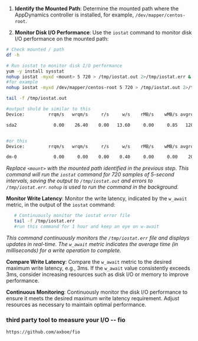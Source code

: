 1. **Identify the Mounted Path**: Determine the mounted path where the AppDynamics controller is installed, for example, `/dev/mapper/centos-root`.
    
2. **Monitor Disk I/O Performance**: 
    Use the `iostat` command to monitor disk I/O performance on the mounted path:

```bash
# Check mounted / path 
df -h  

# Run iostat to monitor disk I/O performance 
yum -y install sysstat
nohup iostat -myxd <mount> 5 720 > /tmp/iostat.out 2>/tmp/iostat.err &
#for example
nohup iostat -myxd /dev/mapper/centos-root 5 720 > /tmp/iostat.out 2>/tmp/iostat.err &

tail -f /tmp/iostat.out

#output shuld be similar to this 
Device:         rrqm/s   wrqm/s     r/s     w/s    rMB/s    wMB/s avgrq-sz avgqu-sz   await r_await w_await  svctm  %util                                                

sda2              0.00    26.40    0.00   13.60     0.00     0.85   128.47     0.02    1.41    0.00    1.41   1.16   1.58


#or this 
Device:         rrqm/s   wrqm/s     r/s     w/s    rMB/s    wMB/s avgrq-sz avgqu-sz   await r_await w_await  svctm  %util                                                

dm-0              0.00     0.00    0.00    0.40     0.00     0.00    20.50     0.00    1.00    0.00    1.00   1.00   0.04
```

*Replace `<mount>` with the mounted path identified in the previous step.
This command will run the `iostat` command for 720 samples of 5-second intervals, saving the output to `/tmp/iostat.out` and errors to `/tmp/iostat.err`. 
`nohup` is used to run the command in the background.*

**Monitor Write Latency**: 
Monitor the write latency, indicated by the `w_await` metric, in the output of the `iostat` command:

   
```bash
   # Continuously monitor the iostat error file
   tail -f /tmp/iostat.err
   #run this command for 1 hour and keep an eye on w-await
```

*This command continuously monitors the `/tmp/iostat.err` file and displays updates in real-time. The `w_await` metric indicates the average time (in milliseconds) for a write operation to complete.*

 **Compare Write Latency**: 
 Compare the `w_await` metric to the desired maximum write latency, e.g., 3ms. If the `w_await` value consistently exceeds 3ms, consider increasing resources such as disk I/O or memory to improve performance.

 **Continuous Monitoring**:
  Continuously monitor the disk I/O performance to ensure it meets the desired maximum write latency requirement. Adjust resources as necessary to maintain optimal performance.
  
  
  ### third party tool to measure your I/O -- fio
```
https://github.com/axboe/fio
```
  

